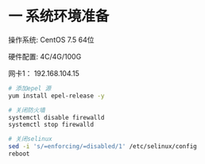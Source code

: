 # 一 系统环境准备
操作系统: CentOS 7.5 64位

硬件配置: 4C/4G/100G

网卡1： 192.168.104.15

```bash
# 添加epel 源
yum install epel-release -y

# 关闭防火墙
systemctl disable firewalld
systemctl stop firewalld

# 关闭selinux
sed -i 's/=enforcing/=disabled/1' /etc/selinux/config
reboot
```

